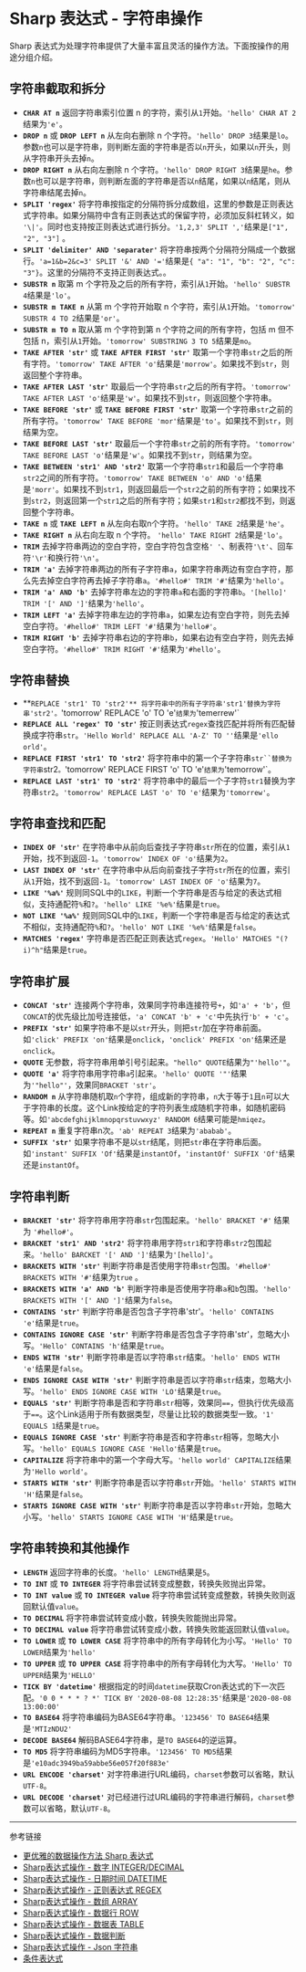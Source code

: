 # Sharp 表达式 - 字符串操作

Sharp 表达式为处理字符串提供了大量丰富且灵活的操作方法。下面按操作的用途分组介绍。

## 字符串截取和拆分

* **`CHAR AT n`** 返回字符串索引位置 n 的字符，索引从`1`开始。`'hello' CHAR AT 2`结果为`'e'`。
* **`DROP n`** 或 **`DROP LEFT n`**  从左向右删除 n 个字符。`'hello' DROP 3`结果是`lo`。参数`n`也可以是字符串，则判断左面的字符串是否以`n`开头，如果以`n`开头，则从字符串开头去掉`n`。
* **`DROP RIGHT n`** 从右向左删除 n 个字符。`'hello' DROP RIGHT 3`结果是`he`。参数`n`也可以是字符串，则判断左面的字符串是否以`n`结尾，如果以`n`结尾，则从字符串结尾去掉`n`。
* **`SPLIT 'regex'`** 将字符串按指定的分隔符拆分成数组，这里的参数是正则表达式字符串。如果分隔符中含有正则表达式的保留字符，必须加反斜杠转义，如 `'\|'`。同时也支持按正则表达式进行拆分。`'1,2,3' SPLIT ','`结果是`["1", "2", "3"]` 。
* **`SPLIT 'delimiter' AND 'separater'`** 将字符串按两个分隔符分隔成一个数据行。`'a=1&b=2&c=3' SPLIT '&' AND '='`结果是`{ "a": "1", "b": "2", "c": "3"}`。这里的分隔符不支持正则表达式。。
* **`SUBSTR n`** 取第 m 个字符及之后的所有字符，索引从`1`开始。`'hello' SUBSTR 4`结果是`'lo'`。
* **`SUBSTR m TAKE n`** 从第 m 个字符开始取 n 个字符，索引从`1`开始。`'tomorrow' SUBSTR 4 TO 2`结果是`'or'`。
* **`SUBSTR m TO n`** 取从第 m 个字符到第 n 个字符之间的所有字符，包括 m 但不包括 n，索引从`1`开始。`'tomorrow' SUBSTRING 3 TO 5`结果是`mo`。
* **`TAKE AFTER 'str'`** 或 **`TAKE AFTER FIRST 'str'`** 取第一个字符串`str`之后的所有字符。`'tomorrow' TAKE AFTER 'o'`结果是`'morrow'`。如果找不到`str`，则返回整个字符串。
* **`TAKE AFTER LAST 'str'`** 取最后一个字符串`str`之后的所有字符。`'tomorrow' TAKE AFTER LAST 'o'`结果是`'w'`。如果找不到`str`，则返回整个字符串。
* **`TAKE BEFORE 'str'`** 或 **`TAKE BEFORE FIRST 'str'`**  取第一个字符串`str`之前的所有字符。`'tomorrow' TAKE BEFORE 'mor'`结果是`'to'`。如果找不到`str`，则结果为空。
* **`TAKE BEFORE LAST 'str'`** 取最后一个字符串`str`之前的所有字符。`'tomorrow' TAKE BEFORE LAST 'o'`结果是`'w'`。如果找不到`str`，则结果为空。
* **`TAKE BETWEEN 'str1' AND 'str2'`** 取第一个字符串`str1`和最后一个字符串`str2`之间的所有字符。`'tomorrow' TAKE BETWEEN 'o' AND 'o'`结果是`'morr'`。如果找不到`str1`，则返回最后一个`str2`之前的所有字符；如果找不到`str2`，则返回第一个`str1`之后的所有字符；如果`str1`和`str2`都找不到，则返回整个字符串。
* **`TAKE n`** 或 **`TAKE LEFT n`** 从左向右取n个字符。`'hello' TAKE 2`结果是`'he'`。
* **`TAKE RIGHT n`** 从右向左取 n 个字符。 `'hello' TAKE RIGHT 2`结果是`'lo'`。
* **`TRIM`** 去掉字符串两边的空白字符，空白字符包含空格`' '`、制表符`'\t'`、回车符`'\r'`和换行符`'\n'`。
* **`TRIM 'a'`** 去掉字符串两边的所有子字符串`a`，如果字符串两边有空白字符，那么先去掉空白字符再去掉子字符串`a`。`'#hello#' TRIM '#'`结果为`'hello'`。
* **`TRIM 'a' AND 'b'`** 去掉字符串左边的字符串`a`和右面的字符串`b`。`'[hello]' TRIM '[' AND ']'`结果为`'hello'`。
* **`TRIM LEFT 'a'`** 去掉字符串左边的字符串`a`，如果左边有空白字符，则先去掉空白字符。`'#hello#' TRIM LEFT '#'`结果为`'hello#'`。
* **`TRIM RIGHT 'b'`** 去掉字符串右边的字符串`b`，如果右边有空白字符，则先去掉空白字符。`'#hello#' TRIM RIGHT '#'`结果为`'#hello'`。

## 字符串替换

* **`REPLACE 'str1' TO 'str2'** 将字符串中的所有子字符串'str1'替换为字符串'str2'。`'tomorrow' REPLACE 'o' TO 'e'`结果为`'temerrew'`
* **`REPLACE ALL 'regex' TO 'str'`** 按正则表达式`regex`查找匹配并将所有匹配替换成字符串`str`。`'Hello World' REPLACE ALL 'A-Z' TO ''`结果是`'ello orld'`。
* **`REPLACE FIRST 'str1' TO 'str2'`** 将字符串中的第一个子字符串`str``替换为字符串`str2`。`'tomorrow' REPLACE FIRST 'o' TO 'e'`结果为`'temorrow'`。
* **`REPLACE LAST 'str1' TO 'str2'`** 将字符串中的最后一个子字符`str1`替换为字符串`str2`。`'tomorrow' REPLACE LAST 'o' TO 'e'`结果为`'tomorrew'`。

## 字符串查找和匹配

* **`INDEX OF 'str'`**  在字符串中从前向后查找子字符串`str`所在的位置，索引从`1`开始，找不到返回`-1`。`'tomorrow' INDEX OF 'o'`结果为`2`。
* **`LAST INDEX OF 'str'`** 在字符串中从后向前查找子字符`str`所在的位置，索引从`1`开始，找不到返回`-1`。`'tomorrow' LAST INDEX OF 'o'`结果为`7`。
* **`LIKE '%a%'`** 规则同SQL中的`LIKE`，判断一个字符串是否与给定的表达式相似，支持通配符`%`和`?`。`'hello' LIKE '%e%'`结果是`true`。
* **`NOT LIKE '%a%'`** 规则同SQL中的`LIKE`，判断一个字符串是否与给定的表达式不相似，支持通配符`%`和`?`。`'hello' NOT LIKE '%e%'`结果是`false`。
* **`MATCHES 'regex'`** 字符串是否匹配正则表达式`regex`。`'Hello' MATCHES "(?i)^h"`结果是`true`。

## 字符串扩展

* **`CONCAT 'str'`** 连接两个字符串，效果同字符串连接符号`+`，如`'a' + 'b'`，但`CONCAT`的优先级比加号连接低，`'a' CONCAT 'b' + 'c'`中先执行`'b' + 'c'`。
* **`PREFIX 'str'`** 如果字符串不是以`str`开头，则把`str`加在字符串前面。如`'click' PREFIX 'on'`结果是`onclick`，`'onclick' PREFIX 'on'`结果还是`onclick`。
* **`QUOTE`** 无参数，将字符串用单引号引起来。`"hello" QUOTE`结果为`"'hello'"`。
* **`QUOTE 'a'`** 将字符串用字符串`a`引起来。`'hello' QUOTE '"'`结果为`'"hello"'`，效果同`BRACKET 'str'`。
* **`RANDOM n`** 从字符串随机取`n`个字符，组成新的字符串，`n`大于等于`1`且`n`可以大于字符串的长度。这个Link按给定的字符列表生成随机字符串，如随机密码等。如`'abcdefghijklmnopqrstuvwxyz' RANDOM 6`结果可能是`hmiqez`。
* **`REPEAT n`** 重复字符串n次。`'ab' REPEAT 3`结果为`'ababab'`。
* **`SUFFIX 'str'`** 如果字符串不是以`str`结尾，则把`str`串在字符串后面。如`'instant' SUFFIX 'Of'`结果是`instantOf`，`'instantOf' SUFFIX 'Of'`结果还是`instantOf`。

## 字符串判断

* **`BRACKET 'str'`** 将字符串用字符串`str`包围起来。`'hello' BRACKET '#'` 结果为 `'#hello#'`。
* **`BRACKET 'str1' AND 'str2'`** 将字符串用字符`str1`和字符串`str2`包围起来。`'hello' BARCKET '[' AND ']'`结果为`'[hello]'`。
* **`BRACKETS WITH 'str'`** 判断字符串是否使用字符串`str`包围。`'#hello#' BRACKETS WITH '#'`结果为`true` 。
* **`BRACKETS WITH 'a' AND 'b'`** 判断字符串是否使用字符串`a`和`b`包围。`'hello' BRACKETS WITH '[' AND ']'`结果为`false`。
* **`CONTAINS 'str'`** 判断字符串是否包含子字符串'str'。`'hello' CONTAINS 'e'`结果是`true`。
* **`CONTAINS IGNORE CASE 'str'`** 判断字符串是否包含子字符串'str'，忽略大小写。`'Hello' CONTAINS 'h'`结果是`true`。
* **`ENDS WITH 'str'`** 判断字符串是否以字符串`str`结束。`'hello' ENDS WITH 'e'`结果是`false`。
* **`ENDS IGNORE CASE WITH 'str'`** 判断字符串是否以字符串`str`结束，忽略大小写。`'hello' ENDS IGNORE CASE WITH 'LO'`结果是`true`。
* **`EQUALS 'str'`** 判断字符串是否和字符串`str`相等，效果同`==`，但执行优先级高于`==`。这个Link适用于所有数据类型，尽量让比较的数据类型一致。`'1' EQUALS 1`结果是`true`。
* **`EQUALS IGNORE CASE 'str'`** 判断字符串是否和字符串`str`相等，忽略大小写。`'hello' EQUALS IGNORE CASE 'Hello'`结果是`true`。
* **`CAPITALIZE`** 将字符串中的第一个字母大写。`'hello world' CAPITALIZE`结果为`'Hello world'`。
* **`STARTS WITH 'str'`** 判断字符串是否以字符串`str`开始。`'hello' STARTS WITH 'H'`结果是`false`。
* **`STARTS IGNORE CASE WITH 'str'`** 判断字符串是否以字符串`str`开始，忽略大小写。`'hello' STARTS IGNORE CASE WITH 'H'`结果是`true`。

## 字符串转换和其他操作

* **`LENGTH`** 返回字符串的长度。`'hello' LENGTH`结果是`5`。
* **`TO INT`** 或 **`TO INTEGER`** 将字符串尝试转变成整数，转换失败抛出异常。
* **`TO INT value`** 或 **`TO INTEGER value`** 将字符串尝试转变成整数，转换失败则返回默认值`value`。
* **`TO DECIMAL`** 将字符串尝试转变成小数，转换失败能抛出异常。
* **`TO DECIMAL value`** 将字符串尝试转变成小数，转换失败能返回默认值`value`。
* **`TO LOWER`** 或 **`TO LOWER CASE`** 将字符串中的所有字母转化为小写。`'Hello' TO LOWER`结果为`'hello'`
* **`TO UPPER`** 或 **`TO UPPER CASE`** 将字符串中的所有字母转化为大写。`'Hello' TO UPPER`结果为`'HELLO'`
* **`TICK BY 'datetime'`** 根据指定的时间`datetime`获取Cron表达式的下一次匹配。`'0 0 * * * ? *' TICK BY '2020-08-08 12:28:35'`结果是`'2020-08-08 13:00:00'`
* **`TO BASE64`** 将字符串编码为BASE64字符串。`'123456' TO BASE64`结果是`'MTIzNDU2'`
* **`DECODE BASE64`** 解码BASE64字符串，是`TO BASE64`的逆运算。
* **`TO MD5`** 将字符串编码为MD5字符串。`'123456' TO MD5`结果是`'e10adc3949ba59abbe56e057f20f883e'`
* **`URL ENCODE 'charset'`** 对字符串进行URL编码，`charset`参数可以省略，默认`UTF-8`。
* **`URL DECODE 'charset'`** 对已经进行过URL编码的字符串进行解码，`charset`参数可以省略，默认`UTF-8`。  

---
参考链接

* [更优雅的数据操作方法 Sharp 表达式](/pql/sharp.md)
* [Sharp表达式操作 - 数字 INTEGER/DECIMAL](/pql/sharp-numeric.md)
* [Sharp表达式操作 - 日期时间 DATETIME](/pql/sharp-datetime.md)
* [Sharp表达式操作 - 正则表达式 REGEX](/pql/sharp-regex.md)
* [Sharp表达式操作 - 数组 ARRAY](/pql/sharp-array.md)
* [Sharp表达式操作 - 数据行 ROW](/pql/sharp-row.md)
* [Sharp表达式操作 - 数据表 TABLE](/pql/sharp-table.md)
* [Sharp表达式操作 - 数据判断](/pql/sharp-if.md)
* [Sharp表达式操作 - Json 字符串](/pql/sharp-json.md)
* [条件表达式](/pql/condition.md)